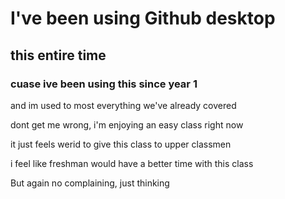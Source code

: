 <h1>I've been using Github desktop</h1>
<h2>this entire time</h2>
<h3>cuase ive been using this since year 1</h3>

<p>and im used to most everything we've already covered</p>
<p>dont get me wrong, i'm enjoying an easy class right now</p>
<p>it just feels werid to give this class to upper classmen</p>
<p>i feel like freshman would have a better time with this class</p>

<p>But again no complaining, just thinking</p>